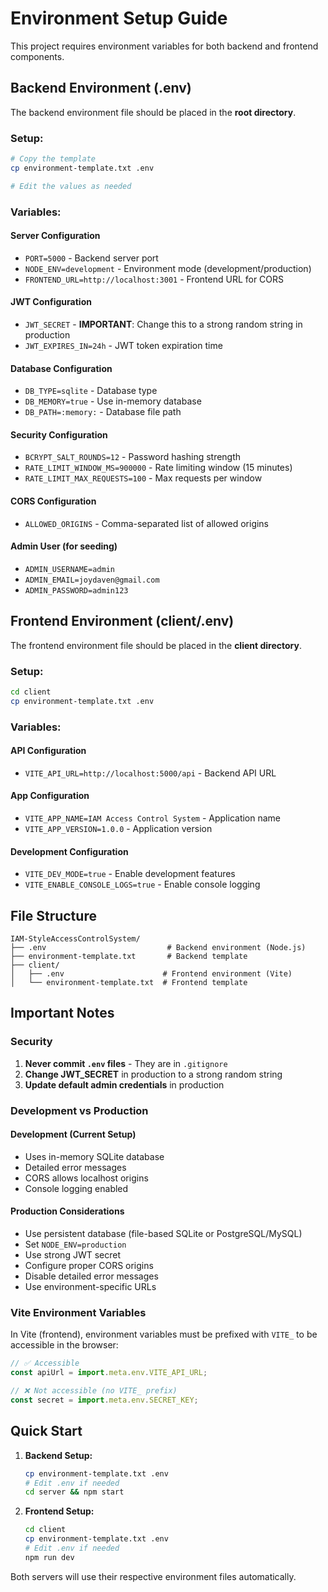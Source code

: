 # Environment Setup Guide

This project requires environment variables for both backend and frontend components.

## Backend Environment (.env)

The backend environment file should be placed in the **root directory**.

### Setup:
```bash
# Copy the template
cp environment-template.txt .env

# Edit the values as needed
```

### Variables:

#### Server Configuration
- `PORT=5000` - Backend server port
- `NODE_ENV=development` - Environment mode (development/production)
- `FRONTEND_URL=http://localhost:3001` - Frontend URL for CORS

#### JWT Configuration
- `JWT_SECRET` - **IMPORTANT**: Change this to a strong random string in production
- `JWT_EXPIRES_IN=24h` - JWT token expiration time

#### Database Configuration
- `DB_TYPE=sqlite` - Database type
- `DB_MEMORY=true` - Use in-memory database
- `DB_PATH=:memory:` - Database file path

#### Security Configuration
- `BCRYPT_SALT_ROUNDS=12` - Password hashing strength
- `RATE_LIMIT_WINDOW_MS=900000` - Rate limiting window (15 minutes)
- `RATE_LIMIT_MAX_REQUESTS=100` - Max requests per window

#### CORS Configuration
- `ALLOWED_ORIGINS` - Comma-separated list of allowed origins

#### Admin User (for seeding)
- `ADMIN_USERNAME=admin`
- `ADMIN_EMAIL=joydaven@gmail.com` 
- `ADMIN_PASSWORD=admin123`

## Frontend Environment (client/.env)

The frontend environment file should be placed in the **client directory**.

### Setup:
```bash
cd client
cp environment-template.txt .env
```

### Variables:

#### API Configuration
- `VITE_API_URL=http://localhost:5000/api` - Backend API URL

#### App Configuration
- `VITE_APP_NAME=IAM Access Control System` - Application name
- `VITE_APP_VERSION=1.0.0` - Application version

#### Development Configuration
- `VITE_DEV_MODE=true` - Enable development features
- `VITE_ENABLE_CONSOLE_LOGS=true` - Enable console logging

## File Structure

```
IAM-StyleAccessControlSystem/
├── .env                           # Backend environment (Node.js)
├── environment-template.txt       # Backend template
├── client/
│   ├── .env                      # Frontend environment (Vite)
│   └── environment-template.txt  # Frontend template
```

## Important Notes

### Security
1. **Never commit `.env` files** - They are in `.gitignore`
2. **Change JWT_SECRET** in production to a strong random string
3. **Update default admin credentials** in production

### Development vs Production

#### Development (Current Setup)
- Uses in-memory SQLite database
- Detailed error messages
- CORS allows localhost origins
- Console logging enabled

#### Production Considerations
- Use persistent database (file-based SQLite or PostgreSQL/MySQL)
- Set `NODE_ENV=production`
- Use strong JWT secret
- Configure proper CORS origins
- Disable detailed error messages
- Use environment-specific URLs

### Vite Environment Variables

In Vite (frontend), environment variables must be prefixed with `VITE_` to be accessible in the browser:

```javascript
// ✅ Accessible
const apiUrl = import.meta.env.VITE_API_URL;

// ❌ Not accessible (no VITE_ prefix)
const secret = import.meta.env.SECRET_KEY;
```

## Quick Start

1. **Backend Setup:**
   ```bash
   cp environment-template.txt .env
   # Edit .env if needed
   cd server && npm start
   ```

2. **Frontend Setup:**
   ```bash
   cd client
   cp environment-template.txt .env
   # Edit .env if needed
   npm run dev
   ```

Both servers will use their respective environment files automatically. 